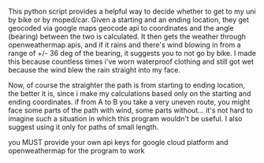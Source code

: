 This python script provides a helpful way to decide whether to get to my uni by bike or by moped/car.
Given a starting and an ending location, they get geocoded via google maps geocode api to coordinates and the angle (bearing) between the two is calculated. It then gets the weather through openweathermap apis, and if it rains and there's wind blowing in from a range of +/- 36 deg of the bearing, it suggests you to not go by bike. I made this because countless times i've worn waterproof clothing and still got wet because the wind blew the rain straight into my face.

Now, of course the straighter the path is from starting to ending location, the better it is, since i make my calculations based only on the starting and ending coordinates. if from A to B you take a very uneven route, you might face some parts of the path with wind, some parts without... it's not hard to imagine such a situation in which this program wouldn't be useful.
I also suggest using it only for paths of small length.

you MUST provide your own api keys for google cloud platform and openweathermap for the program to work

